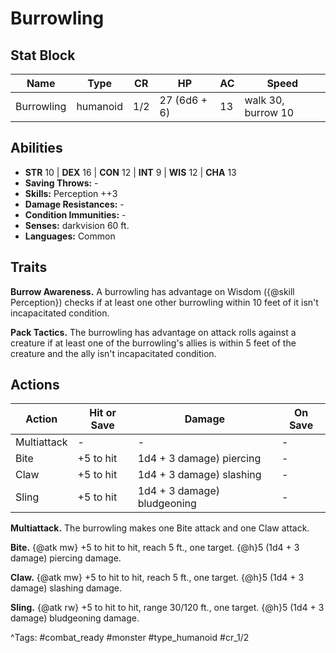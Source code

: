 # Burrowling

## Stat Block

| Name | Type | CR | HP | AC | Speed |
|------|------|----|----|----|-------|
| Burrowling | humanoid | 1/2 | 27 (6d6 + 6) | 13 | walk 30, burrow 10 |

## Abilities

- **STR** 10 | **DEX** 16 | **CON** 12 | **INT** 9 | **WIS** 12 | **CHA** 13
- **Saving Throws:** -  
- **Skills:** Perception ++3  
- **Damage Resistances:** -  
- **Condition Immunities:** -  
- **Senses:** darkvision 60 ft.  
- **Languages:** Common

## Traits

**Burrow Awareness.** A burrowling has advantage on Wisdom ({@skill Perception}) checks if at least one other burrowling within 10 feet of it isn't incapacitated condition.

**Pack Tactics.** The burrowling has advantage on attack rolls against a creature if at least one of the burrowling's allies is within 5 feet of the creature and the ally isn't incapacitated condition.


## Actions

| Action | Hit or Save | Damage | On Save |
|--------|--------------|--------|----------|
| Multiattack | - | - | - |
| Bite | +5 to hit | 1d4 + 3 damage) piercing | - |
| Claw | +5 to hit | 1d4 + 3 damage) slashing | - |
| Sling | +5 to hit | 1d4 + 3 damage) bludgeoning | - |

**Multiattack.** The burrowling makes one Bite attack and one Claw attack.

**Bite.** {@atk mw} +5 to hit to hit, reach 5 ft., one target. {@h}5 (1d4 + 3 damage) piercing damage.

**Claw.** {@atk mw} +5 to hit to hit, reach 5 ft., one target. {@h}5 (1d4 + 3 damage) slashing damage.

**Sling.** {@atk rw} +5 to hit to hit, range 30/120 ft., one target. {@h}5 (1d4 + 3 damage) bludgeoning damage.


^Tags: #combat_ready #monster #type_humanoid #cr_1/2